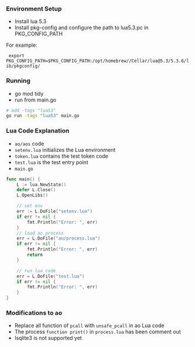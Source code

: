 ### Environment Setup
- Install lua 5.3
- Install pkg-config and configure the path to lua5.3.pc in PKG_CONFIG_PATH 

For example:

``` export PKG_CONFIG_PATH=$PKG_CONFIG_PATH:/opt/homebrew//Cellar/lua@5.3/5.3.6/lib/pkgconfig/```

### Running
- go mod tidy
- run from main.go

```bash
# add -tags "lua53"
go run -tags "lua53" main.go
```

### Lua Code Explanation
- `ao/aos` code
- `setenv.lua` initializes the Lua environment
- `token.lua` contains the test token code
- `test.lua` is the test entry point
- `main.go`
```go
func main() {
	L := lua.NewState()
	defer L.Close()
	L.OpenLibs()

	// set env
	err := L.DoFile("setenv.lua")
	if err != nil {
		fmt.Println("Error: ", err)
	}
	// load ao process
	err = L.DoFile("ao/process.lua")
	if err != nil {
		fmt.Println("Error: ", err)
		return
	}

	// run lua code
	err = L.DoFile("test.lua")
	if err != nil {
		fmt.Println("Error: ", err)
	}
}
```

### Modifications to ao

- Replace all function of ```pcall``` with ```unsafe_pcall``` in ao Lua code
- The process ```function print()``` in ```process.lua``` has been comment out
- lsqlite3 is not supported yet

